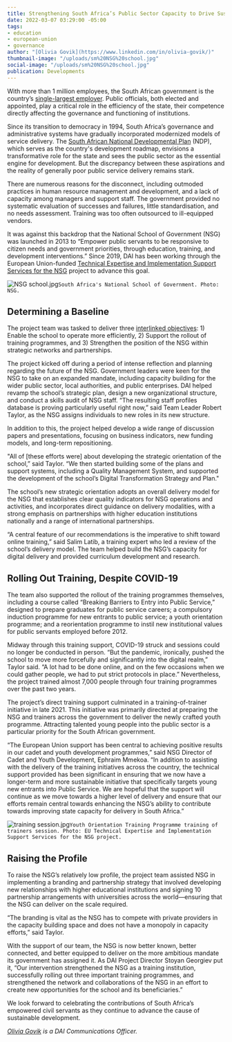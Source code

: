 ```yaml
---
title: Strengthening South Africa’s Public Sector Capacity to Drive Sustainable Development
date: 2022-03-07 03:29:00 -05:00
tags:
- education
- european-union
- governance
author: "[Olivia Govik](https://www.linkedin.com/in/olivia-govik/)"
thumbnail-image: "/uploads/sm%20NSG%20school.jpg"
social-image: "/uploads/sm%20NSG%20school.jpg"
publication: Developments
---
```


With more than 1 million employees, the South African government is the country’s [single-largest employer](http://www.dpru.uct.ac.za/sites/default/files/image_tool/images/36/Publications/Other/2017-11-30%20Public%20Sector%20Factsheet.pdf). Public officials, both elected and appointed, play a critical role in the efficiency of the state, their competence directly affecting the governance and functioning of institutions.  

Since its transition to democracy in 1994, South Africa’s governance and administrative systems have gradually incorporated modernized models of service delivery. The [South African National Developmental Plan](https://www.gov.za/issues/national-development-plan-2030) (NDP), which serves as the country's development roadmap, envisions a transformative role for the state and sees the public sector as the essential engine for development. But the discrepancy between these aspirations and the reality of generally poor public service delivery remains stark. 

There are numerous reasons for the disconnect, including outmoded practices in human resource management and development, and a lack of capacity among managers and support staff. The government provided no systematic evaluation of successes and failures, little standardisation, and no needs assessment. Training was too often outsourced to ill-equipped vendors.

It was against this backdrop that the National School of Government (NSG) was launched in 2013 to “Empower public servants to be responsive to citizen needs and government priorities, through education, training, and development interventions.” Since 2019, DAI has been working through the European Union-funded [Technical Expertise and Implementation Support Services for the NSG](https://www.dai.com/our-work/projects/south-africa-technical-expertise-and-implementation-support-services-for-the-national-school-of-government-nsg) project to advance this goal.  






 
![NSG school.jpg](/uploads/NSG%20school.jpg)`South Africa's National School of Government. Photo: NSG.`

## Determining a Baseline
 
The project team was tasked to deliver three [interlinked objectives](https://www.thensg.gov.za/mandate/): 1) Enable the school to operate more efficiently, 2) Support the rollout of training programmes, and 3) Strengthen the position of the NSG within strategic networks and partnerships. 

The project kicked off during a period of intense reflection and planning regarding the future of the NSG. Government leaders were keen for the NSG to take on an expanded mandate, including capacity building for the wider public sector, local authorities, and public enterprises. DAI helped revamp the school’s strategic plan, design a new organizational structure, and conduct a skills audit of NSG staff. “The resulting staff profiles database is proving particularly useful right now,” said Team Leader Robert Taylor, as the NSG assigns individuals to new roles in its new structure. 

In addition to this, the project helped develop a wide range of discussion papers and presentations, focusing on business indicators, new funding models, and long-term repositioning.

"All of [these efforts were] about developing the strategic orientation of the school,” said Taylor. “We then started building some of the plans and support systems, including a Quality Management System, and supported the development of the school’s Digital Transformation Strategy and Plan." 

The school’s new strategic orientation adopts an overall delivery model for the NSG that establishes clear quality indicators for NSG operations and activities, and incorporates direct guidance on delivery modalities, with a strong emphasis on partnerships with higher education institutions nationally and a range of international partnerships. 

“A central feature of our recommendations is the imperative to shift toward online training,” said Salim Latib, a training expert who led a review of the school’s delivery model. The team helped build the NSG’s capacity for digital delivery and provided curriculum development and research. 

## Rolling Out Training, Despite COVID-19

The team also supported the rollout of the training programmes themselves, including a course called “Breaking Barriers to Entry into Public Service,” designed to prepare graduates for public service careers; a compulsory induction programme for new entrants to public service; a youth orientation programme; and a reorientation programme to instil new institutional values for public servants employed before 2012. 

Midway through this training support, COVID-19 struck and sessions could no longer be conducted in person. “But the pandemic, ironically, pushed the school to move more forcefully and significantly into the digital realm,” Taylor said. “A lot had to be done online, and on the few occasions when we could gather people, we had to put strict protocols in place.” Nevertheless, the project trained almost 7,000 people through four training programmes over the past two years. 

The project’s direct training support culminated in a training-of-trainer initiative in late 2021. This initiative was primarily directed at preparing the NSG and trainers across the government to deliver the newly crafted youth programme. Attracting talented young people into the public sector is a particular priority for the South African government. 

“The European Union support has been central to achieving positive results in our cadet and youth development programmes,” said NSG Director of Cadet and Youth Development, Ephraim Mmekoa. “In addition to assisting with the delivery of the training initiatives across the country, the technical support provided has been significant in ensuring that we now have a longer-term and more sustainable initiative that specifically targets young new entrants into Public Service. We are hopeful that the support will continue as we move towards a higher level of delivery and ensure that our efforts remain central towards enhancing the NSG’s ability to contribute towards improving state capacity for delivery in South Africa.”
  
![training session.jpg](/uploads/training%20session.jpg)`Youth Orientation Training Programme training of trainers session. Photo: EU Technical Expertise and Implementation Support Services for the NSG project.`

## Raising the Profile

To raise the NSG’s relatively low profile, the project team assisted NSG in implementing a branding and partnership strategy that involved developing new relationships with higher educational institutions and signing 10 partnership arrangements with universities across the world—ensuring that the NSG can deliver on the scale required. 

“The branding is vital as the NSG has to compete with private providers in the capacity building space and does not have a monopoly in capacity efforts,” said Taylor.

With the support of our team, the NSG is now better known, better connected, and better equipped to deliver on the more ambitious mandate its government has assigned it. As DAI Project Director Stoyan Georgiev put it, “Our intervention strengthened the NSG as a training institution, successfully rolling out three important training programmes, and strengthened the network and collaborations of the NSG in an effort to create new opportunities for the school and its beneficiaries.” 

We look forward to celebrating the contributions of South Africa’s empowered civil servants as they continue to advance the cause of sustainable development.  

*[Olivia Govik](https://www.linkedin.com/in/olivia-govik/) is a DAI Communications Officer.*
